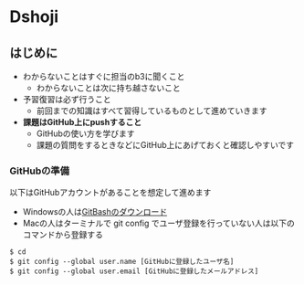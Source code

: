 # Dshoji

## はじめに
  - わからないことはすぐに担当のb3に聞くこと
    - わからないことは次に持ち越さないこと
  - 予習復習は必ず行うこと
    - 前回までの知識はすべて習得しているものとして進めていきます
  - **課題はGitHub上にpushすること**
    - GitHubの使い方を学びます
    - 課題の質問をするときなどにGitHub上にあげておくと確認しやすいです
   
### GitHubの準備
  以下はGitHubアカウントがあることを想定して進めます
  - Windowsの人は[GitBashのダウンロード](https://gitforwindows.org/)
  - Macの人はターミナルで git config でユーザ登録を行っていない人は以下のコマンドから登録する
  ```
  $ cd
  $ git config --global user.name [GitHubに登録したユーザ名]
  $ git config --global user.email [GitHubに登録したメールアドレス]
  ```
